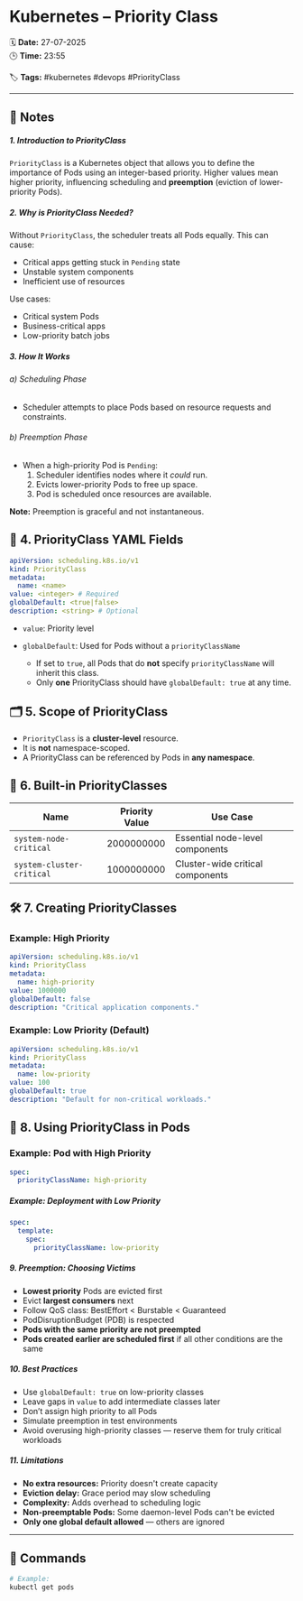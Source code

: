 # Kubernetes – Priority Class

🗓️ **Date:** 27-07-2025  
🕒 **Time:** 23:55  

🏷️ **Tags:** #kubernetes #devops #PriorityClass  

---

## 📝 Notes

##### 1. Introduction to PriorityClass

`PriorityClass` is a Kubernetes object that allows you to define the importance of Pods using an integer-based priority. Higher values mean higher priority, influencing scheduling and **preemption** (eviction of lower-priority Pods).

##### 2. Why is PriorityClass Needed?

Without `PriorityClass`, the scheduler treats all Pods equally. This can cause:

* Critical apps getting stuck in `Pending` state
* Unstable system components
* Inefficient use of resources

Use cases:

* Critical system Pods
* Business-critical apps
* Low-priority batch jobs

##### 3. How It Works

###### a) Scheduling Phase
* Scheduler attempts to place Pods based on resource requests and constraints.

###### b) Preemption Phase
* When a high-priority Pod is `Pending`:
  1. Scheduler identifies nodes where it *could* run.
  2. Evicts lower-priority Pods to free up space.
  3. Pod is scheduled once resources are available.

**Note:** Preemption is graceful and not instantaneous.

## 🧾 4. PriorityClass YAML Fields

```yaml
apiVersion: scheduling.k8s.io/v1
kind: PriorityClass
metadata:
  name: <name>
value: <integer> # Required
globalDefault: <true|false>
description: <string> # Optional
```

* `value`: Priority level
* `globalDefault`: Used for Pods without a `priorityClassName`

  * If set to `true`, all Pods that do **not** specify `priorityClassName` will inherit this class.
  * Only **one** PriorityClass should have `globalDefault: true` at any time.

## 🗂️ 5. Scope of PriorityClass

* `PriorityClass` is a **cluster-level** resource.
* It is **not** namespace-scoped.
* A PriorityClass can be referenced by Pods in **any namespace**.

## 🔧 6. Built-in PriorityClasses

| Name                      | Priority Value | Use Case                         |
| ------------------------- | -------------- | -------------------------------- |
| `system-node-critical`    | 2000000000     | Essential node-level components  |
| `system-cluster-critical` | 1000000000     | Cluster-wide critical components |

## 🛠️ 7. Creating PriorityClasses

### Example: High Priority

```yaml
apiVersion: scheduling.k8s.io/v1
kind: PriorityClass
metadata:
  name: high-priority
value: 1000000
globalDefault: false
description: "Critical application components."
```

### Example: Low Priority (Default)

```yaml
apiVersion: scheduling.k8s.io/v1
kind: PriorityClass
metadata:
  name: low-priority
value: 100
globalDefault: true
description: "Default for non-critical workloads."
```

## 🚀 8. Using PriorityClass in Pods

### Example: Pod with High Priority

```yaml
spec:
  priorityClassName: high-priority
```

##### Example: Deployment with Low Priority

```yaml
spec:
  template:
    spec:
      priorityClassName: low-priority
```

##### 9. Preemption: Choosing Victims

* **Lowest priority** Pods are evicted first
* Evict **largest consumers** next
* Follow QoS class: BestEffort < Burstable < Guaranteed
* PodDisruptionBudget (PDB) is respected
* **Pods with the same priority are not preempted**
* **Pods created earlier are scheduled first** if all other conditions are the same

##### 10. Best Practices

* Use `globalDefault: true` on low-priority classes
* Leave gaps in `value` to add intermediate classes later
* Don’t assign high priority to all Pods
* Simulate preemption in test environments
* Avoid overusing high-priority classes — reserve them for truly critical workloads

##### 11. Limitations

* **No extra resources:** Priority doesn't create capacity
* **Eviction delay:** Grace period may slow scheduling
* **Complexity:** Adds overhead to scheduling logic
* **Non-preemptable Pods:** Some daemon-level Pods can't be evicted
* **Only one global default allowed** — others are ignored

---

## 🧾 Commands

```bash
# Example:
kubectl get pods
```

